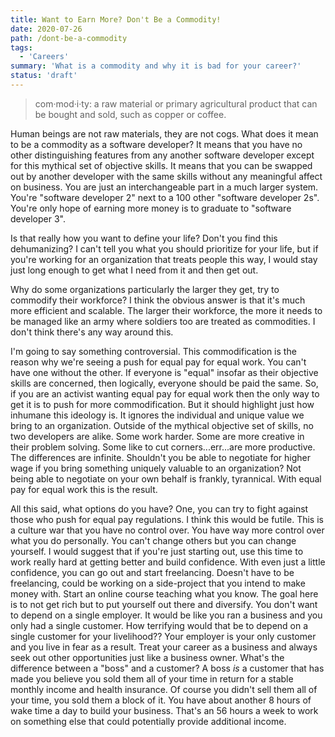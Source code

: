 ```yaml
---
title: Want to Earn More? Don't Be a Commodity!
date: 2020-07-26
path: /dont-be-a-commodity
tags:
  - 'Careers'
summary: 'What is a commodity and why it is bad for your career?'
status: 'draft'
---
```


> com·mod·i·ty: a raw material or primary agricultural product that can be bought and sold, such as copper or coffee.

Human beings are not raw materials, they are not cogs. What does it mean to be a commodity as a software developer? It means that you have no other distinguishing features from any another software developer except for this mythical set of objective skills. It means that you can be swapped out by another developer with the same skills without any meaningful affect on business. You are just an interchangeable part in a much larger system. You're "software developer 2" next to a 100 other "software developer 2s". You're only hope of earning more money is to graduate to "software developer 3".

Is that really how you want to define your life? Don't you find this dehumanizing? I can't tell you what you should prioritize for your life, but if you're working for an organization that treats people this way, I would stay just long enough to get what I need from it and then get out.

Why do some organizations particularly the larger they get, try to commodify their workforce? I think the obvious answer is that it's much more efficient and scalable. The larger their workforce, the more it needs to be managed like an army where soldiers too are treated as commodities. I don't think there's any way around this.

I'm going to say something controversial. This commodification is the reason why we're seeing a push for equal pay for equal work. You can't have one without the other. If everyone is "equal" insofar as their objective skills are concerned, then logically, everyone should be paid the same. So, if you are an activist wanting equal pay for equal work then the only way to get it is to push for more commodification. But it should highlight just how inhumane this ideology is. It ignores the individual and unique value we bring to an organization. Outside of the mythical objective set of skills, no two developers are alike. Some work harder. Some are more creative in their problem solving. Some like to cut corners...err...are more productive. The differences are infinite. Shouldn't you be able to negotiate for higher wage if you bring something uniquely valuable to an organization? Not being able to negotiate on your own behalf is frankly, tyrannical. With equal pay for equal work this is the result.

All this said, what options do you have? One, you can try to fight against those who push for equal pay regulations. I think this would be futile. This is a culture war that you have no control over. You have way more control over what you do personally. You can't change others but you can change yourself. I would suggest that if you're just starting out, use this time to work really hard at getting better and build confidence. With even just a little confidence, you can go out and start freelancing. Doesn't have to be freelancing, could be working on a side-project that you intend to make money with. Start an online course teaching what you know. The goal here is to not get rich but to put yourself out there and diversify. You don't want to depend on a single employer. It would be like you ran a business and you only had a single customer. How terrifying would that be to depend on a single customer for your livelihood?? Your employer is your only customer and you live in fear as a result. Treat your career as a business and always seek out other opportunities just like a business owner. What's the difference between a "boss" and a customer? A boss _is_ a customer that has made you believe you sold them all of your time in return for a stable monthly income and health insurance. Of course you didn't sell them all of your time, you sold them a block of it. You have about another 8 hours of wake time a day to build your business. That's an 56 hours a week to work on something else that could potentially provide additional income.
